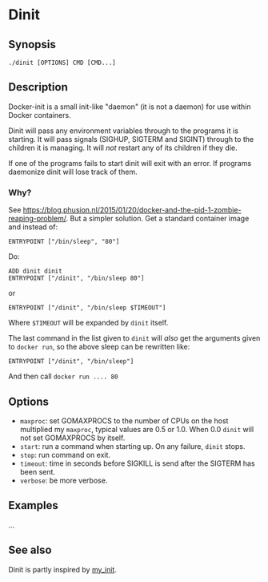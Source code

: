 # Dinit

## Synopsis

    ./dinit [OPTIONS] CMD [CMD...]

## Description

Docker-init is a small init-like "daemon" (it is not a daemon) for use within
Docker containers.

Dinit will pass any environment variables through to the programs it is
starting. It will pass signals (SIGHUP, SIGTERM and SIGINT) through to the
children it is managing. It will *not* restart any of its children if they die.

If one of the programs fails to start dinit will exit with an error. If programs
daemonize dinit will lose track of them.

### Why?

See <https://blog.phusion.nl/2015/01/20/docker-and-the-pid-1-zombie-reaping-problem/>.
But a simpler solution. Get a standard container image and instead of:

    ENTRYPOINT ["/bin/sleep", "80"]

Do:

    ADD dinit dinit
    ENTRYPOINT ["/dinit", "/bin/sleep 80"]

or

    ENTRYPOINT ["/dinit", "/bin/sleep $TIMEOUT"]

Where `$TIMEOUT` will be expanded by `dinit` itself.

The last command in the list given to `dinit` will *also* get the arguments given
to `docker run`, so the above sleep can be rewritten like:

    ENTRYPOINT ["/dinit", "/bin/sleep"]

And then call `docker run .... 80`

## Options

* `maxproc`: set GOMAXPROCS to the number of CPUs on the host multiplied my `maxproc`, typical
  values are 0.5 or 1.0. When 0.0 `dinit` will not set GOMAXPROCS by itself.
* `start`: run a command when starting up. On any failure, `dinit` stops.
* `stop`: run command on exit.
* `timeout`: time in seconds before SIGKILL is send after the SIGTERM has been sent.
* `verbose`: be more verbose.

## Examples

...

## See also

Dinit is partly inspired by
[my_init](https://github.com/phusion/baseimage-docker/blob/master/image/bin/my_init).
